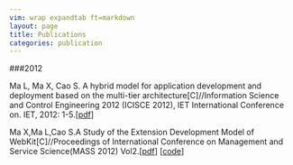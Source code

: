 ```yaml
---
vim: wrap expandtab ft=markdown
layout: page
title: Publications
categories: publication
---
```

###2012

Ma L, Ma X, Cao S. A hybrid model for application development and deployment based on the multi-tier architecture[C]//Information Science and Control Engineering 2012 (ICISCE 2012), IET International Conference on. IET, 2012: 1-5.[[pdf](pdf/2012b.pdf)]

Ma X,Ma L,Cao S.A Study of the Extension Development Model of WebKit[C]//Proceedings of International Conference on Management and Service Science(MASS 2012) Vol2.[[pdf](pdf/2012a.pdf)]  [[code](http://cwkshell.googlecode.com/)]



